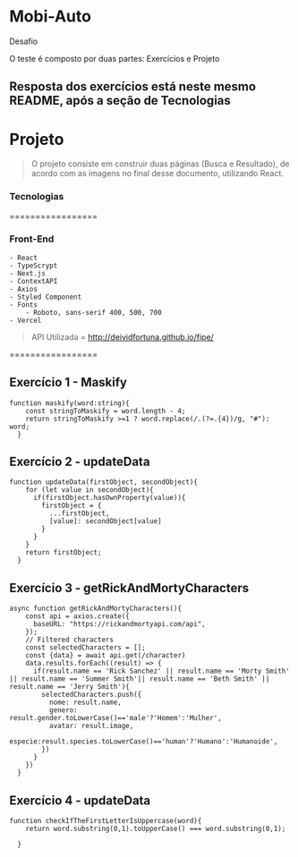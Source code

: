 # Mobi-Auto

Desafio

O teste é composto por duas partes: Exercícios e Projeto

## Resposta dos exercícios está neste mesmo README, após a seção de Tecnologias

# Projeto

> O projeto consiste em construir duas páginas (Busca e Resultado), de acordo com as imagens no final desse
> documento, utilizando React.

### Tecnologias

=================

<!--ts-->

### Front-End

    - React
    - TypeScrypt
    - Next.js
    - ContextAPI
    - Axios
    - Styled Component
    - Fonts
        - Roboto, sans-serif 400, 500, 700
    - Vercel

  <!--te-->

> API Utilizada = http://deividfortuna.github.io/fipe/

=================

## Exercício 1 - Maskify

```
function maskify(word:string){
    const stringToMaskify = word.length - 4;
    return stringToMaskify >=1 ? word.replace(/.(?=.{4})/g, "#"): word;
  }
```

## Exercício 2 - updateData

```
function updateData(firstObject, secondObject){
    for (let value in secondObject){
      if(firstObject.hasOwnProperty(value)){
        firstObject = {
          ...firstObject,
          [value]: secondObject[value]
        }
      }
    }
    return firstObject;
  }
```

## Exercício 3 - getRickAndMortyCharacters

```
async function getRickAndMortyCharacters(){
    const api = axios.create({
      baseURL: "https://rickandmortyapi.com/api",
    });
    // Filtered characters
    const selectedCharacters = [];
    const {data} = await api.get(/character)
    data.results.forEach((result) => {
      if(result.name == 'Rick Sanchez' || result.name == 'Morty Smith' || result.name == 'Summer Smith'|| result.name == 'Beth Smith' || result.name == 'Jerry Smith'){
        selectedCharacters.push({
          nome: result.name,
          genero: result.gender.toLowerCase()=='male'?'Homem':'Mulher',
          avatar: result.image,
          especie:result.species.toLowerCase()=='human'?'Humano':'Humanoide',
        })
      }
    })
  }
```

## Exercício 4 - updateData

```
function checkIfTheFirstLetterIsUppercase(word){
    return word.substring(0,1).toUpperCase() === word.substring(0,1);

  }
```
